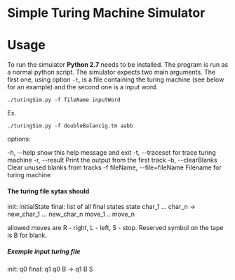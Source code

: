 # Simple Turing Machine Simulator


# Usage

To run the simulator **Python 2.7** needs to be installed. The program is run as a normal python script. The simulator expects two main arguments. The first one, using option `-t`, is a file containing the turing machine (see below for an example) and the second one is a input word.

`./turingSim.py -f fileName inputWord`

Ex.

`./turingSim.py -f doubleBalancig.tm aabb`


options:

  
  -h, --help show this help message and exit
  -t, --traceset for trace turing machine
  -r, --result        Print the output from the first track
  -b, --clearBlanks   Clear unused blanks from tracks
  -f fileName, --file=fileName  Filename for turing machine

#### The turing file sytax should

init: initialState
final: list of all final states
state char_1 ... char_n -> new_char_1 ... new_char_n move_1 .. move_n

allowed moves are R - right, L - left, S - stop. Reserved symbol on the tape is B for blank.

##### Exemple input turing file

init: q0
final: q1
q0 B -> q1 B S


